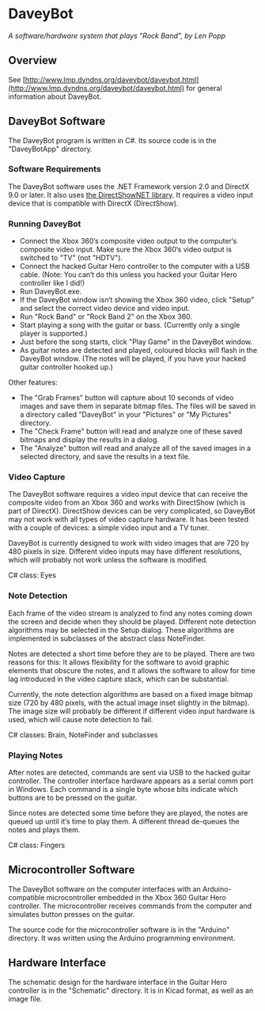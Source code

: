 # DaveyBot

_A software/hardware system that plays "Rock Band", by Len Popp_

## Overview

See [http://www.lmp.dyndns.org/daveybot/daveybot.html](http://www.lmp.dyndns.org/daveybot/daveybot.html) for general information about DaveyBot.

## DaveyBot Software

The DaveyBot program is written in C#. Its source code is in the "DaveyBotApp" directory.

### Software Requirements

The DaveyBot software uses the .NET Framework version 2.0 and DirectX 9.0 or later. It also uses [the DirectShowNET library](http://directshownet.sourceforge.net/). It requires a video input device that is compatible with DirectX (DirectShow).

### Running DaveyBot

*   Connect the Xbox 360‘s composite video output to the computer‘s composite video input. Make sure the Xbox 360‘s video output is switched to "TV" (not "HDTV").
*   Connect the hacked Guitar Hero controller to the computer with a USB cable. (Note: You can‘t do this unless you hacked your Guitar Hero controller like I did!)
*   Run DaveyBot.exe.
*   If the DaveyBot window isn‘t showing the Xbox 360 video, click "Setup" and select the correct video device and video input.
*   Run "Rock Band" or "Rock Band 2" on the Xbox 360.
*   Start playing a song with the guitar or bass. (Currently only a single player is supported.)
*   Just before the song starts, click "Play Game" in the DaveyBot window.
*   As guitar notes are detected and played, coloured blocks will flash in the DaveyBot window. (The notes will be played, if you have your hacked guitar controller hooked up.)

Other features:

*   The "Grab Frames" button will capture about 10 seconds of video images and save them in separate bitmap files. The files will be saved in a directory called "DaveyBot" in your "Pictures" or "My Pictures" directory.
*   The "Check Frame" button will read and analyze one of these saved bitmaps and display the results in a dialog.
*   The "Analyze" button will read and analyze all of the saved images in a selected directory, and save the results in a text file.

### Video Capture

The DaveyBot software requires a video input device that can receive the composite video from an Xbox 360 and works with DirectShow (which is part of DirectX). DirectShow devices can be very complicated, so DaveyBot may not work with all types of video capture hardware. It has been tested with a couple of devices: a simple video input and a TV tuner.

DaveyBot is currently designed to work with video images that are 720 by 480 pixels in size. Different video inputs may have different resolutions, which will probably not work unless the software is modified.

C# class: Eyes

### Note Detection

Each frame of the video stream is analyzed to find any notes coming down the screen and decide when they should be played. Different note detection algorithms may be selected in the Setup dialog. These algorithms are implemented in subclasses of the abstract class NoteFinder.

Notes are detected a short time before they are to be played. There are two reasons for this: It allows flexibility for the software to avoid graphic elements that obscure the notes, and it allows the software to allow for time lag introduced in the video capture stack, which can be substantial.

Currently, the note detection algorithms are based on a fixed image bitmap size (720 by 480 pixels, with the actual image inset slightly in the bitmap). The image size will probably be different if different video input hardware is used, which will cause note detection to fail.

C# classes: Brain, NoteFinder and subclasses

### Playing Notes

After notes are detected, commands are sent via USB to the hacked guitar controller. The controller interface hardware appears as a serial comm port in Windows. Each command is a single byte whose bits indicate which buttons are to be pressed on the guitar.

Since notes are detected some time before they are played, the notes are queued up until it‘s time to play them. A different thread de-queues the notes and plays them.

C# class: Fingers

## Microcontroller Software

The DaveyBot software on the computer interfaces with an Arduino-compatible microcontroller embedded in the Xbox 360 Guitar Hero controller. The microcontroller receives commands from the computer and simulates button presses on the guitar.

The source code for the microcontroller software is in the "Arduino" directory. It was written using the Arduino programming environment.

## Hardware Interface

The schematic design for the hardware interface in the Guitar Hero controller is in the "Schematic" directory. It is in Kicad format, as well as an image file.